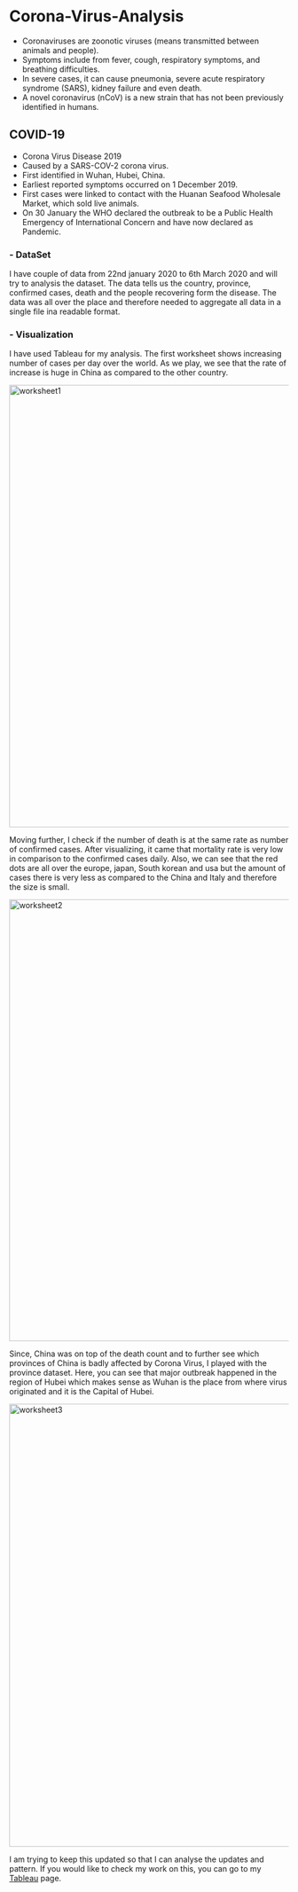 # Corona-Virus-Analysis

- Coronaviruses are zoonotic viruses (means transmitted between animals and people).
- Symptoms include from fever, cough, respiratory symptoms, and breathing difficulties.
- In severe cases, it can cause pneumonia, severe acute respiratory syndrome (SARS), kidney failure and even death.
- A novel coronavirus (nCoV) is a new strain that has not been previously identified in humans.

## COVID-19

- Corona Virus Disease 2019
- Caused by a SARS-COV-2 corona virus.
- First identified in Wuhan, Hubei, China.
- Earliest reported symptoms occurred on 1 December 2019.
- First cases were linked to contact with the Huanan Seafood Wholesale Market, which sold live animals.
- On 30 January the WHO declared the outbreak to be a Public Health Emergency of International Concern and have now declared as Pandemic.

### - DataSet

I have couple of data from 22nd january 2020 to 6th March 2020 and will try to analysis the dataset. The data tells us the country, province, confirmed cases, death and the people recovering form the disease. The data was all over the place and therefore needed to aggregate all data in a single file ina readable format.

### - Visualization

I have used Tableau for my analysis. The first worksheet shows increasing number of cases per day over the world. As we play, we see that the rate of increase is huge in China as compared to the other country.


<img width="798" alt="worksheet1" src="https://user-images.githubusercontent.com/13045656/76639402-71c22b80-6524-11ea-8792-76f2ed4b45cc.PNG">


Moving further, I check if the number of death is at the same rate as number of confirmed cases. After visualizing, it came that mortality rate is very low in comparison to the confirmed cases daily. Also, we can see that the red dots are all over the europe, japan, South korean and usa but the amount of cases there is very less as compared to the China and Italy and therefore the size is small.


<img width="797" alt="worksheet2" src="https://user-images.githubusercontent.com/13045656/76639837-3f64fe00-6525-11ea-90f5-c1c7a35cdd21.PNG">


Since, China was on top of the death count and to further see which provinces of China is badly affected by Corona Virus, I played with the province dataset. Here, you can see that major outbreak happened in the region of Hubei which makes sense as Wuhan is the place from where virus originated and it is the Capital of Hubei.


<img width="799" alt="worksheet3" src="https://user-images.githubusercontent.com/13045656/76639948-75a27d80-6525-11ea-978b-ccaceb421133.PNG">

I am trying to keep this updated so that I can analyse the updates and pattern. If you would like to check my work on this, you can go to my [Tableau]( https://public.tableau.com/profile/anshusingh#!/vizhome/CoronaVirusAnalysis_15840375259590/totalconfirmedcases) page.
